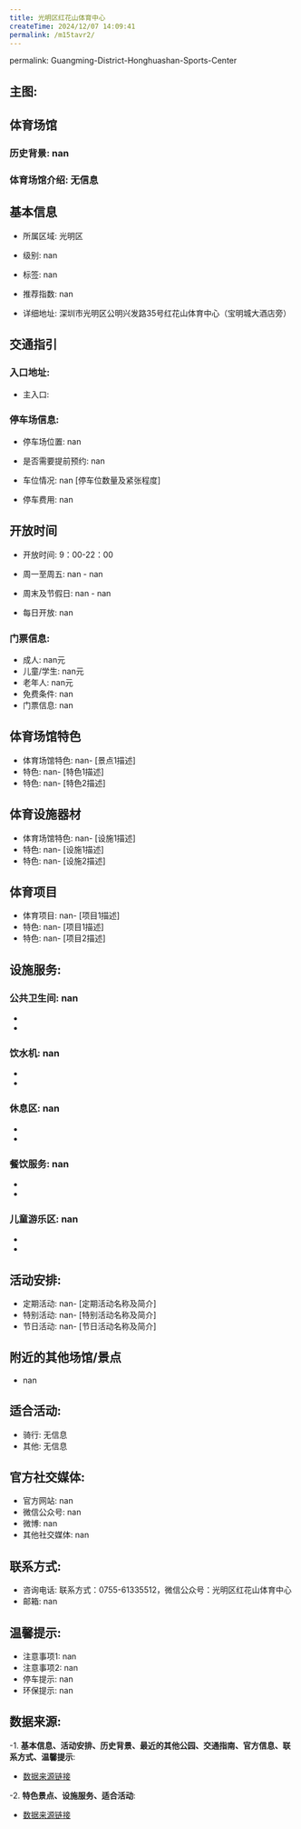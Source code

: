 ```yaml
---
title: 光明区红花山体育中心
createTime: 2024/12/07 14:09:41
permalink: /m15tavr2/
---
```

permalink: Guangming-District-Honghuashan-Sports-Center
## 主图:
<ImageCard
image="nan"
title= "光明区红花山体育中心"
description= "光明区红花山体育中心位于公明街道，振明路、安发路路口北侧。项目占地面积为6.29万㎡，建筑面积5.48万㎡。项目主要含体育功能羽毛球场32片、11人制足球场、田"
date="2024/12/07"
href="nan"
author="nan"
/>
## 体育场馆
### 历史背景: nan
### 体育场馆介绍: 无信息
## 基本信息

- 所属区域: 光明区

- 级别: nan

- 标签: nan

- 推荐指数: nan

- 详细地址: 深圳市光明区公明兴发路35号红花山体育中心（宝明城大酒店旁）

## 交通指引

### 入口地址:
- 主入口: 
### 停车场信息:
- 停车场位置: nan

- 是否需要提前预约: nan

- 车位情况: nan [停车位数量及紧张程度]

- 停车费用: nan

## 开放时间
- 开放时间: 9：00-22：00

- 周一至周五: nan - nan
- 周末及节假日: nan - nan
- 每日开放: nan

### 门票信息:
- 成人: nan元
- 儿童/学生: nan元
- 老年人: nan元
- 免费条件: nan
- 门票信息: nan
## 体育场馆特色
- 体育场馆特色: nan- [景点1描述]
- 特色: nan- [特色1描述]
- 特色: nan- [特色2描述]
## 体育设施器材
- 体育场馆特色: nan- [设施1描述]
- 特色: nan- [设施1描述]
- 特色: nan- [设施2描述]
## 体育项目
- 体育项目: nan- [项目1描述]
- 特色: nan- [项目1描述]
- 特色: nan- [项目2描述]
## 设施服务:
### 公共卫生间: nan
- 
- 
### 饮水机: nan
- 
- 
### 休息区: nan
- 
- 
### 餐饮服务: nan
- 
- 
### 儿童游乐区: nan
- 
- 
## 活动安排:
- 定期活动: nan- [定期活动名称及简介]
- 特别活动: nan- [特别活动名称及简介]
- 节日活动: nan- [节日活动名称及简介]
## 附近的其他场馆/景点
- nan

## 适合活动:
- 骑行: 无信息
- 其他: 无信息

## 官方社交媒体:
- 官方网站: nan
- 微信公众号: nan
- 微博: nan
- 其他社交媒体: nan

## 联系方式:
- 咨询电话: 联系方式：0755-61335512，微信公众号：光明区红花山体育中心
- 邮箱: nan

## 温馨提示:
- 注意事项1: nan
- 注意事项2: nan
- 停车提示: nan
- 环保提示: nan

## 数据来源:
-1. **基本信息、活动安排、历史背景、最近的其他公园、交通指南、官方信息、联系方式、温馨提示**:
- [数据来源链接](nan)

-2. **特色景点、设施服务、适合活动**:
- [数据来源链接](nan)

